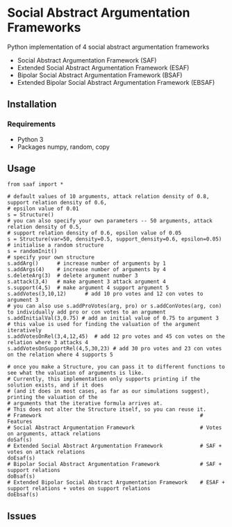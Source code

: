 # Social Abstract Argumentation Frameworks

Python implementation of 4 social abstract argumentation frameworks
* Social Abstract Argumentation Framework (SAF)
* Extended Social Abstract Argumentation Framework (ESAF)
* Bipolar Social Abstract Argumentation Framework (BSAF)
* Extended Bipolar Social Abstract Argumentation Framework (EBSAF)

## Installation

### Requirements
* Python 3
* Packages numpy, random, copy

## Usage

```
from saaf import *

# default values of 10 arguments, attack relation density of 0.8, support relation density of 0.6, 
# epsilon value of 0.01
s = Structure()
# you can also specify your own parameters -- 50 arguments, attack relation density of 0.5,
# support relation density of 0.6, epsilon value of 0.05
s = Structure(var=50, density=0.5, support_density=0.6, epsilon=0.05)
# initialise a random structure
s = randomInit()
# specify your own structure
s.addArg()      # increase number of arguments by 1
s.addArgs(4)    # increase number of arguments by 4
s.deleteArg(3)  # delete argument number 3
s.attack(3,4)   # make argument 3 attack argument 4
s.support(4,5)  # make argument 4 support argument 5
s.addVotes(3,10,12)      # add 10 pro votes and 12 con votes to argument 3
# you can also use s.addProVotes(arg, pro) or s.addConVotes(arg, con) to individually add pro or con votes to an argument
s.addInitialVal(3,0.75) # add an initial value of 0.75 to argument 3 
# this value is used for finding the valuation of the argument iteratively
s.addVotesOnRel(3,4,12,45)  # add 12 pro votes and 45 con votes on the relation where 3 attacks 4
s.addVotesOnSupportRel(4,5,30,23) # add 30 pro votes and 23 con votes on the relation where 4 supports 5

# once you make a Structure, you can pass it to different functions to see what the valuation of arguments is like. 
# Currently, this implementation only supports printing if the solution exists, and if it does 
# (and it does in most cases, as far as our simulations suggest), printing the valuation of the 
# arguments that the iterative formula arrives at. 
# This does not alter the Structure itself, so you can reuse it.
# Framework                                                   # Features
# Social Abstract Argumentation Framework                     # Votes on arguments, attack relations
doSaf(s)
# Extended Social Abstract Argumentation Framework            # SAF + votes on attack relations
doEsaf(s)
# Bipolar Social Abstract Argumentation Framework             # SAF + support relations
doBsaf(s)
# Extended Bipolar Social Abstract Argumentation Framework    # ESAF + support relations + votes on support relations
doEbsaf(s)
```

## Issues

